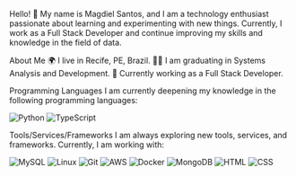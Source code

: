 Hello! 👋
My name is Magdiel Santos, and I am a technology enthusiast passionate about learning and experimenting with new things. Currently, I work as a Full Stack Developer and continue improving my skills and knowledge in the field of data.

About Me
🌍 I live in Recife, PE, Brazil.
👨‍💻 I am graduating in Systems Analysis and Development.
💼 Currently working as a Full Stack Developer.

Programming Languages
I am currently deepening my knowledge in the following programming languages:

![Python](https://img.shields.io/badge/python-3670A0?style=for-the-badge&logo=python&logoColor=ffdd54) 
![TypeScript](https://shields.io/badge/TypeScript-3178C6?logo=TypeScript&logoColor=FFF&style=flat-square)          

Tools/Services/Frameworks
I am always exploring new tools, services, and frameworks. Currently, I am working with:


![MySQL](https://img.shields.io/badge/mysql-%2300f.svg?style=for-the-badge&logo=mysql&logoColor=white) 
![Linux](https://img.shields.io/badge/Linux-FCC624?style=for-the-badge&logo=linux&logoColor=black)
![Git](https://img.shields.io/badge/git-%23F05033.svg?style=for-the-badge&logo=git&logoColor=white) 
![AWS](https://img.shields.io/badge/AWS-%23FF9900.svg?style=for-the-badge&logo=amazon-aws&logoColor=white) 
![Docker](https://img.shields.io/badge/docker-%230db7ed.svg?style=for-the-badge&logo=docker&logoColor=white)
![MongoDB](https://img.shields.io/badge/MongoDB-4EA94B?style=for-the-badge&logo=mongodb&logoColor=white)
![HTML](https://img.shields.io/badge/HTML5-E34F26?style=for-the-badge&logo=html5&logoColor=white)
![CSS](https://img.shields.io/badge/CSS3-1572B6?style=for-the-badge&logo=css3&logoColor=white)








